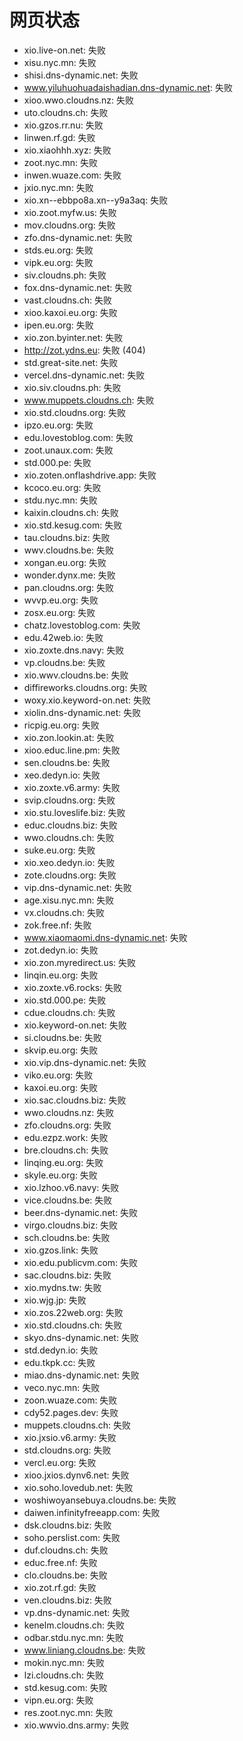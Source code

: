 # 网页状态
- xio.live-on.net: 失败
- xisu.nyc.mn: 失败
- shisi.dns-dynamic.net: 失败
- www.yiluhuohuadaishadian.dns-dynamic.net: 失败
- xioo.wwo.cloudns.nz: 失败
- uto.cloudns.ch: 失败
- xio.gzos.rr.nu: 失败
- linwen.rf.gd: 失败
- xio.xiaohhh.xyz: 失败
- zoot.nyc.mn: 失败
- inwen.wuaze.com: 失败
- jxio.nyc.mn: 失败
- xio.xn--ebbpo8a.xn--y9a3aq: 失败
- xio.zoot.myfw.us: 失败
- mov.cloudns.org: 失败
- zfo.dns-dynamic.net: 失败
- stds.eu.org: 失败
- vipk.eu.org: 失败
- siv.cloudns.ph: 失败
- fox.dns-dynamic.net: 失败
- vast.cloudns.ch: 失败
- xioo.kaxoi.eu.org: 失败
- ipen.eu.org: 失败
- xio.zon.byinter.net: 失败
- http://zot.ydns.eu: 失败 (404)
- std.great-site.net: 失败
- vercel.dns-dynamic.net: 失败
- xio.siv.cloudns.ph: 失败
- www.muppets.cloudns.ch: 失败
- xio.std.cloudns.org: 失败
- ipzo.eu.org: 失败
- edu.lovestoblog.com: 失败
- zoot.unaux.com: 失败
- std.000.pe: 失败
- xio.zoten.onflashdrive.app: 失败
- kcoco.eu.org: 失败
- stdu.nyc.mn: 失败
- kaixin.cloudns.ch: 失败
- xio.std.kesug.com: 失败
- tau.cloudns.biz: 失败
- wwv.cloudns.be: 失败
- xongan.eu.org: 失败
- wonder.dynx.me: 失败
- pan.cloudns.org: 失败
- wvvp.eu.org: 失败
- zosx.eu.org: 失败
- chatz.lovestoblog.com: 失败
- edu.42web.io: 失败
- xio.zoxte.dns.navy: 失败
- vp.cloudns.be: 失败
- xio.wwv.cloudns.be: 失败
- diffireworks.cloudns.org: 失败
- woxy.xio.keyword-on.net: 失败
- xiolin.dns-dynamic.net: 失败
- ricpig.eu.org: 失败
- xio.zon.lookin.at: 失败
- xioo.educ.line.pm: 失败
- sen.cloudns.be: 失败
- xeo.dedyn.io: 失败
- xio.zoxte.v6.army: 失败
- svip.cloudns.org: 失败
- xio.stu.loveslife.biz: 失败
- educ.cloudns.biz: 失败
- wwo.cloudns.ch: 失败
- suke.eu.org: 失败
- xio.xeo.dedyn.io: 失败
- zote.cloudns.org: 失败
- vip.dns-dynamic.net: 失败
- age.xisu.nyc.mn: 失败
- vx.cloudns.ch: 失败
- zok.free.nf: 失败
- www.xiaomaomi.dns-dynamic.net: 失败
- zot.dedyn.io: 失败
- xio.zon.myredirect.us: 失败
- linqin.eu.org: 失败
- xio.zoxte.v6.rocks: 失败
- xio.std.000.pe: 失败
- cdue.cloudns.ch: 失败
- xio.keyword-on.net: 失败
- si.cloudns.be: 失败
- skvip.eu.org: 失败
- xio.vip.dns-dynamic.net: 失败
- viko.eu.org: 失败
- kaxoi.eu.org: 失败
- xio.sac.cloudns.biz: 失败
- wwo.cloudns.nz: 失败
- zfo.cloudns.org: 失败
- edu.ezpz.work: 失败
- bre.cloudns.ch: 失败
- linqing.eu.org: 失败
- skyle.eu.org: 失败
- xio.lzhoo.v6.navy: 失败
- vice.cloudns.be: 失败
- beer.dns-dynamic.net: 失败
- virgo.cloudns.biz: 失败
- sch.cloudns.be: 失败
- xio.gzos.link: 失败
- xio.edu.publicvm.com: 失败
- sac.cloudns.biz: 失败
- xio.mydns.tw: 失败
- xio.wjg.jp: 失败
- xio.zos.22web.org: 失败
- xio.std.cloudns.ch: 失败
- skyo.dns-dynamic.net: 失败
- std.dedyn.io: 失败
- edu.tkpk.cc: 失败
- miao.dns-dynamic.net: 失败
- veco.nyc.mn: 失败
- zoon.wuaze.com: 失败
- cdy52.pages.dev: 失败
- muppets.cloudns.ch: 失败
- xio.jxsio.v6.army: 失败
- std.cloudns.org: 失败
- vercl.eu.org: 失败
- xioo.jxios.dynv6.net: 失败
- xio.soho.lovedub.net: 失败
- woshiwoyansebuya.cloudns.be: 失败
- daiwen.infinityfreeapp.com: 失败
- dsk.cloudns.biz: 失败
- soho.perslist.com: 失败
- duf.cloudns.ch: 失败
- educ.free.nf: 失败
- clo.cloudns.be: 失败
- xio.zot.rf.gd: 失败
- ven.cloudns.biz: 失败
- vp.dns-dynamic.net: 失败
- kenelm.cloudns.ch: 失败
- odbar.stdu.nyc.mn: 失败
- www.liniang.cloudns.be: 失败
- mokin.nyc.mn: 失败
- lzi.cloudns.ch: 失败
- std.kesug.com: 失败
- vipn.eu.org: 失败
- res.zoot.nyc.mn: 失败
- xio.wwvio.dns.army: 失败
